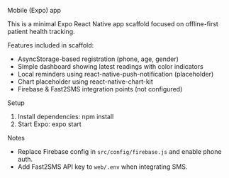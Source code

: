Mobile (Expo) app

This is a minimal Expo React Native app scaffold focused on offline-first patient health tracking.

Features included in scaffold:
- AsyncStorage-based registration (phone, age, gender)
- Simple dashboard showing latest readings with color indicators
- Local reminders using react-native-push-notification (placeholder)
- Chart placeholder using react-native-chart-kit
- Firebase & Fast2SMS integration points (not configured)

Setup
1. Install dependencies:
   npm install
2. Start Expo:
   expo start

Notes
- Replace Firebase config in `src/config/firebase.js` and enable phone auth.
- Add Fast2SMS API key to `web/.env` when integrating SMS.
